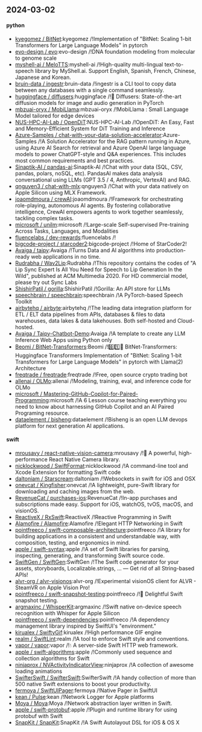 ## 2024-03-02

#### python
* [kyegomez / BitNet](https://github.com/kyegomez/BitNet):kyegomez /!Implementation of "BitNet: Scaling 1-bit Transformers for Large Language Models" in pytorch
* [evo-design / evo](https://github.com/evo-design/evo):evo-design /!DNA foundation modeling from molecular to genome scale
* [myshell-ai / MeloTTS](https://github.com/myshell-ai/MeloTTS):myshell-ai /!High-quality multi-lingual text-to-speech library by MyShell.ai. Support English, Spanish, French, Chinese, Japanese and Korean.
* [bruin-data / ingestr](https://github.com/bruin-data/ingestr):bruin-data /!ingestr is a CLI tool to copy data between any databases with a single command seamlessly.
* [huggingface / diffusers](https://github.com/huggingface/diffusers):huggingface /!🤗 Diffusers: State-of-the-art diffusion models for image and audio generation in PyTorch
* [mbzuai-oryx / MobiLlama](https://github.com/mbzuai-oryx/MobiLlama):mbzuai-oryx /!MobiLlama : Small Language Model tailored for edge devices
* [NUS-HPC-AI-Lab / OpenDiT](https://github.com/NUS-HPC-AI-Lab/OpenDiT):NUS-HPC-AI-Lab /!OpenDiT: An Easy, Fast and Memory-Efficient System for DiT Training and Inference
* [Azure-Samples / chat-with-your-data-solution-accelerator](https://github.com/Azure-Samples/chat-with-your-data-solution-accelerator):Azure-Samples /!A Solution Accelerator for the RAG pattern running in Azure, using Azure AI Search for retrieval and Azure OpenAI large language models to power ChatGPT-style and Q&A experiences. This includes most common requirements and best practices.
* [Sinaptik-AI / pandas-ai](https://github.com/Sinaptik-AI/pandas-ai):Sinaptik-AI /!Chat with your data (SQL, CSV, pandas, polars, noSQL, etc). PandasAI makes data analysis conversational using LLMs (GPT 3.5 / 4, Anthropic, VertexAI) and RAG.
* [qnguyen3 / chat-with-mlx](https://github.com/qnguyen3/chat-with-mlx):qnguyen3 /!Chat with your data natively on Apple Silicon using MLX Framework.
* [joaomdmoura / crewAI](https://github.com/joaomdmoura/crewAI):joaomdmoura /!Framework for orchestrating role-playing, autonomous AI agents. By fostering collaborative intelligence, CrewAI empowers agents to work together seamlessly, tackling complex tasks.
* [microsoft / unilm](https://github.com/microsoft/unilm):microsoft /!Large-scale Self-supervised Pre-training Across Tasks, Languages, and Modalities
* [fluencelabs / dev-rewards](https://github.com/fluencelabs/dev-rewards):fluencelabs /!
* [bigcode-project / starcoder2](https://github.com/bigcode-project/starcoder2):bigcode-project /!Home of StarCoder2!
* [Avaiga / taipy](https://github.com/Avaiga/taipy):Avaiga /!Turns Data and AI algorithms into production-ready web applications in no time.
* [Rudrabha / Wav2Lip](https://github.com/Rudrabha/Wav2Lip):Rudrabha /!This repository contains the codes of "A Lip Sync Expert Is All You Need for Speech to Lip Generation In the Wild", published at ACM Multimedia 2020. For HD commercial model, please try out Sync Labs
* [ShishirPatil / gorilla](https://github.com/ShishirPatil/gorilla):ShishirPatil /!Gorilla: An API store for LLMs
* [speechbrain / speechbrain](https://github.com/speechbrain/speechbrain):speechbrain /!A PyTorch-based Speech Toolkit
* [airbytehq / airbyte](https://github.com/airbytehq/airbyte):airbytehq /!The leading data integration platform for ETL / ELT data pipelines from APIs, databases & files to data warehouses, data lakes & data lakehouses. Both self-hosted and Cloud-hosted.
* [Avaiga / Taipy-Chatbot-Demo](https://github.com/Avaiga/Taipy-Chatbot-Demo):Avaiga /!A template to create any LLM Inference Web Apps using Python only
* [Beomi / BitNet-Transformers](https://github.com/Beomi/BitNet-Transformers):Beomi /!0️⃣1️⃣🤗 BitNet-Transformers: Huggingface Transformers Implementation of "BitNet: Scaling 1-bit Transformers for Large Language Models" in pytorch with Llama(2) Architecture
* [freqtrade / freqtrade](https://github.com/freqtrade/freqtrade):freqtrade /!Free, open source crypto trading bot
* [allenai / OLMo](https://github.com/allenai/OLMo):allenai /!Modeling, training, eval, and inference code for OLMo
* [microsoft / Mastering-GitHub-Copilot-for-Paired-Programming](https://github.com/microsoft/Mastering-GitHub-Copilot-for-Paired-Programming):microsoft /!A 6 Lesson course teaching everything you need to know about harnessing GitHub Copilot and an AI Paired Programing resource.
* [dataelement / bisheng](https://github.com/dataelement/bisheng):dataelement /!Bisheng is an open LLM devops platform for next generation AI applications.

#### swift
* [mrousavy / react-native-vision-camera](https://github.com/mrousavy/react-native-vision-camera):mrousavy /!📸 A powerful, high-performance React Native Camera library.
* [nicklockwood / SwiftFormat](https://github.com/nicklockwood/SwiftFormat):nicklockwood /!A command-line tool and Xcode Extension for formatting Swift code
* [daltoniam / Starscream](https://github.com/daltoniam/Starscream):daltoniam /!Websockets in swift for iOS and OSX
* [onevcat / Kingfisher](https://github.com/onevcat/Kingfisher):onevcat /!A lightweight, pure-Swift library for downloading and caching images from the web.
* [RevenueCat / purchases-ios](https://github.com/RevenueCat/purchases-ios):RevenueCat /!In-app purchases and subscriptions made easy. Support for iOS, watchOS, tvOS, macOS, and visionOS.
* [ReactiveX / RxSwift](https://github.com/ReactiveX/RxSwift):ReactiveX /!Reactive Programming in Swift
* [Alamofire / Alamofire](https://github.com/Alamofire/Alamofire):Alamofire /!Elegant HTTP Networking in Swift
* [pointfreeco / swift-composable-architecture](https://github.com/pointfreeco/swift-composable-architecture):pointfreeco /!A library for building applications in a consistent and understandable way, with composition, testing, and ergonomics in mind.
* [apple / swift-syntax](https://github.com/apple/swift-syntax):apple /!A set of Swift libraries for parsing, inspecting, generating, and transforming Swift source code.
* [SwiftGen / SwiftGen](https://github.com/SwiftGen/SwiftGen):SwiftGen /!The Swift code generator for your assets, storyboards, Localizable.strings, … — Get rid of all String-based APIs!
* [alvr-org / alvr-visionos](https://github.com/alvr-org/alvr-visionos):alvr-org /!Experimental visionOS client for ALVR - SteamVR on Apple Vision Pro!
* [pointfreeco / swift-snapshot-testing](https://github.com/pointfreeco/swift-snapshot-testing):pointfreeco /!📸 Delightful Swift snapshot testing.
* [argmaxinc / WhisperKit](https://github.com/argmaxinc/WhisperKit):argmaxinc /!Swift native on-device speech recognition with Whisper for Apple Silicon
* [pointfreeco / swift-dependencies](https://github.com/pointfreeco/swift-dependencies):pointfreeco /!A dependency management library inspired by SwiftUI's "environment."
* [kirualex / SwiftyGif](https://github.com/kirualex/SwiftyGif):kirualex /!High performance GIF engine
* [realm / SwiftLint](https://github.com/realm/SwiftLint):realm /!A tool to enforce Swift style and conventions.
* [vapor / vapor](https://github.com/vapor/vapor):vapor /!💧 A server-side Swift HTTP web framework.
* [apple / swift-algorithms](https://github.com/apple/swift-algorithms):apple /!Commonly used sequence and collection algorithms for Swift
* [ninjaprox / NVActivityIndicatorView](https://github.com/ninjaprox/NVActivityIndicatorView):ninjaprox /!A collection of awesome loading animations
* [SwifterSwift / SwifterSwift](https://github.com/SwifterSwift/SwifterSwift):SwifterSwift /!A handy collection of more than 500 native Swift extensions to boost your productivity.
* [fermoya / SwiftUIPager](https://github.com/fermoya/SwiftUIPager):fermoya /!Native Pager in SwiftUI
* [kean / Pulse](https://github.com/kean/Pulse):kean /!Network Logger for Apple platforms
* [Moya / Moya](https://github.com/Moya/Moya):Moya /!Network abstraction layer written in Swift.
* [apple / swift-protobuf](https://github.com/apple/swift-protobuf):apple /!Plugin and runtime library for using protobuf with Swift
* [SnapKit / SnapKit](https://github.com/SnapKit/SnapKit):SnapKit /!A Swift Autolayout DSL for iOS & OS X
